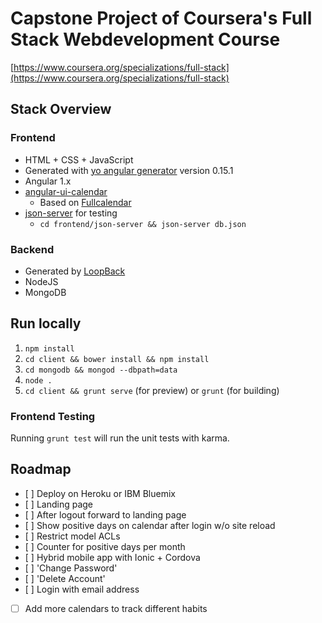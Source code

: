# Capstone Project of Coursera's Full Stack Webdevelopment Course
[https://www.coursera.org/specializations/full-stack](https://www.coursera.org/specializations/full-stack)

## Stack Overview

### Frontend

- HTML + CSS + JavaScript
- Generated with [yo angular generator](https://github.com/yeoman/generator-angular) version 0.15.1
- Angular 1.x
- [angular-ui-calendar](https://angular-ui.github.io/ui-calendar/)
  - Based on [Fullcalendar](https://fullcalendar.io/docs/)
- [json-server](https://github.com/typicode/json-server) for testing
  - `cd frontend/json-server && json-server db.json`

### Backend

- Generated by [LoopBack](http://loopback.io)
- NodeJS
- MongoDB

## Run locally

1. `npm install`
2. `cd client && bower install && npm install`
3. `cd mongodb && mongod --dbpath=data`
4. `node .`
5. `cd client && grunt serve` (for preview) or `grunt` (for building)

### Frontend Testing

Running `grunt test` will run the unit tests with karma.

## Roadmap

* [ ] Deploy on Heroku or IBM Bluemix
* [ ] Landing page
* [ ] After logout forward to landing page
* [ ] Show positive days on calendar after login w/o site reload
* [ ] Restrict model ACLs
* [ ] Counter for positive days per month
* [ ] Hybrid mobile app with Ionic + Cordova
* [ ] 'Change Password'
* [ ] 'Delete Account'
* [ ] Login with email address
* [ ] Add more calendars to track different habits
